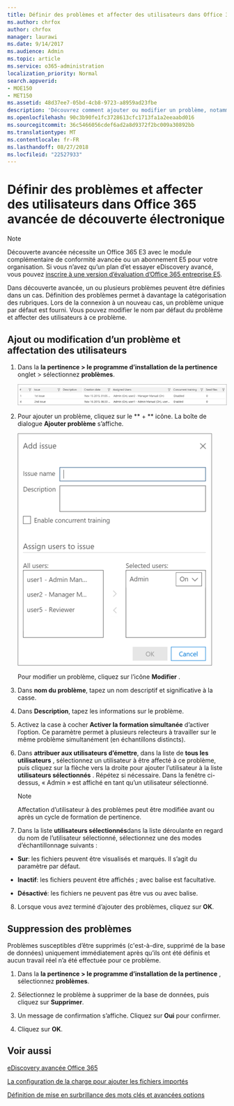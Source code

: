```yaml
---
title: Définir des problèmes et affecter des utilisateurs dans Office 365 avancée de découverte électronique
ms.author: chrfox
author: chrfox
manager: laurawi
ms.date: 9/14/2017
ms.audience: Admin
ms.topic: article
ms.service: o365-administration
localization_priority: Normal
search.appverid:
- MOE150
- MET150
ms.assetid: 48d37ee7-05bd-4cb8-9723-a8959ad23fbe
description: 'Découvrez comment ajouter ou modifier un problème, notamment l’assignation d’utilisateurs, ou supprimer un problème pour un cas de découverte électronique dans Office 365 avancée de découverte électronique.  '
ms.openlocfilehash: 90c3b90fe1fc3728613cfc1713fa1a2eeaabd016
ms.sourcegitcommit: 36c5466056cdef6ad2a8d9372f2bc009a30892bb
ms.translationtype: MT
ms.contentlocale: fr-FR
ms.lasthandoff: 08/27/2018
ms.locfileid: "22527933"
---
```

# <a name="define-issues-and-assign-users-in-office-365-advanced-ediscovery"></a>Définir des problèmes et affecter des utilisateurs dans Office 365 avancée de découverte électronique

> [!NOTE]
> Découverte avancée nécessite un Office 365 E3 avec le module complémentaire de conformité avancée ou un abonnement E5 pour votre organisation. Si vous n’avez qu’un plan d’et essayer eDiscovery avancé, vous pouvez [inscrire à une version d’évaluation d’Office 365 entreprise E5](https://go.microsoft.com/fwlink/p/?LinkID=698279). 
  
Dans découverte avancée, un ou plusieurs problèmes peuvent être définies dans un cas. Définition des problèmes permet à davantage la catégorisation des rubriques. Lors de la connexion à un nouveau cas, un problème unique par défaut est fourni. Vous pouvez modifier le nom par défaut du problème et affecter des utilisateurs à ce problème. 
  
## <a name="adding-or-editing-an-issue-and-assigning-users"></a>Ajout ou modification d’un problème et affectation des utilisateurs

1. Dans la **la pertinence \> le programme d’installation de la pertinence** onglet \> sélectionnez **problèmes**.
    
    ![Problèmes de configuration de pertinence](media/dfd8f9ef-b167-4ed9-980e-00ae98a97169.png)
  
2. Pour ajouter un problème, cliquez sur le ** + ** icône. La boîte de dialogue **Ajouter problème** s’affiche. 
    
    ![Problème d’ajout de configuration de pertinence](media/c8e94982-139a-472a-b85d-282f2d742046.png)
  
    Pour modifier un problème, cliquez sur l’icône **Modifier** . 
    
3. Dans **nom du problème**, tapez un nom descriptif et significative à la casse. 
    
4. Dans **Description**, tapez les informations sur le problème.
    
5. Activez la case à cocher **Activer la formation simultanée** d’activer l’option. Ce paramètre permet à plusieurs relecteurs à travailler sur le même problème simultanément (en échantillons distincts). 
    
6. Dans **attribuer aux utilisateurs d’émettre**, dans la liste de **tous les utilisateurs** , sélectionnez un utilisateur à être affecté à ce problème, puis cliquez sur la flèche vers la droite pour ajouter l’utilisateur à la liste **utilisateurs sélectionnés** . Répétez si nécessaire. Dans la fenêtre ci-dessus, « Admin » est affiché en tant qu’un utilisateur sélectionné. 
    
    > [!NOTE]
    > Affectation d’utilisateur à des problèmes peut être modifiée avant ou après un cycle de formation de pertinence. 
  
7. Dans la liste **utilisateurs sélectionnés**dans la liste déroulante en regard du nom de l’utilisateur sélectionné, sélectionnez une des modes d’échantillonnage suivants : 
    
  - **Sur**: les fichiers peuvent être visualisés et marqués. Il s’agit du paramètre par défaut.
    
  - **Inactif**: les fichiers peuvent être affichés ; avec balise est facultative.
    
  - **Désactivé**: les fichiers ne peuvent pas être vus ou avec balise.
    
8. Lorsque vous avez terminé d’ajouter des problèmes, cliquez sur **OK**.
    
## <a name="deleting-issues"></a>Suppression des problèmes

Problèmes susceptibles d’être supprimés (c'est-à-dire, supprimé de la base de données) uniquement immédiatement après qu’ils ont été définis et aucun travail réel n’a été effectuée pour ce problème. 
  
1. Dans la **la pertinence \> le programme d’installation de la pertinence** , sélectionnez **problèmes**.
    
2. Sélectionnez le problème à supprimer de la base de données, puis cliquez sur **Supprimer**.
    
3. Un message de confirmation s’affiche. Cliquez sur **Oui** pour confirmer. 
    
4. Cliquez sur **OK**.
    
## <a name="see-also"></a>Voir aussi

[eDiscovery avancée Office 365](office-365-advanced-ediscovery.md)
  
[La configuration de la charge pour ajouter les fichiers importés](set-up-loads-to-add-imported-files.md)
  
[Définition de mise en surbrillance des mots clés et avancées options](define-highlighted-keywords-and-advanced-options.md)

